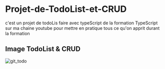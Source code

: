 # Projet-de-TodoList-et-CRUD
c'est un projet de todoLis faire avec typeScript de la formation TypeScript sur ma chaine youtube pour mettre en pratique tous ce qu'on apprit durant la formation
## Image TodoList & CRUD
![git_todo](https://github.com/tech-codec/Projet-de-TodoList-et-CRUD/assets/72146213/b0fecb6c-2cff-4b9d-969b-a7fb11a4ffe7)
